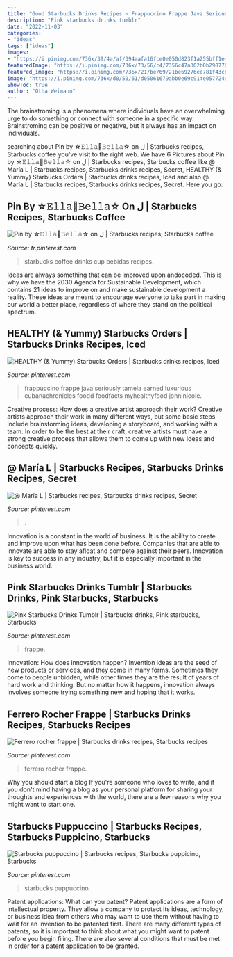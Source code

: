 ```yaml
---
title: "Good Starbucks Drinks Recipes ~ Frappuccino Frappe Java Seriously Tamela Earned Luxurious Cubanachronicles Foodd Foodfacts Myhealthyfood Jonninicole"
description: "Pink starbucks drinks tumblr"
date: "2022-11-03"
categories:
- "ideas"
tags: ["ideas"]
images:
- "https://i.pinimg.com/736x/39/4a/af/394aafa16fce0e050d823f1a255bff1e--starbucks-drinks-starbucks-coffee.jpg"
featuredImage: "https://i.pinimg.com/736x/73/56/c4/7356c47a302b0b2987702a29bf67e76e.jpg"
featured_image: "https://i.pinimg.com/736x/21/be/69/21be69276ee781f43c829e6d0777235e.jpg"
image: "https://i.pinimg.com/736x/d0/50/61/d05061679abb0e69c914e0577249049e.jpg"
ShowToc: true
author: "Otha Weimann"
---
```



The brainstroming is a phenomena where individuals have an overwhelming urge to do something or connect with someone in a specific way. Brainstroming can be positive or negative, but it always has an impact on individuals.

	

		
searching about Pin by ☆𝙴𝚕𝚕𝚊🦋𝙱𝚎𝚕𝚕𝚊☆ on ل | Starbucks recipes, Starbucks coffee you've visit to the right web. We have 6 Pictures about Pin by ☆𝙴𝚕𝚕𝚊🦋𝙱𝚎𝚕𝚕𝚊☆ on ل | Starbucks recipes, Starbucks coffee like @ María L | Starbucks recipes, Starbucks drinks recipes, Secret, HEALTHY (&amp; Yummy) Starbucks Orders | Starbucks drinks recipes, Iced and also @ María L | Starbucks recipes, Starbucks drinks recipes, Secret. Here you go:
		
    
## Pin By ☆𝙴𝚕𝚕𝚊🦋𝙱𝚎𝚕𝚕𝚊☆ On ل | Starbucks Recipes, Starbucks Coffee

<img loading=lazy src="https://i.pinimg.com/736x/21/be/69/21be69276ee781f43c829e6d0777235e.jpg" onerror="this.onerror=null;this.src='https://tse4.mm.bing.net/th?id=OIP.J9geSLmcAwlyim3aQrjX9gHaNK&amp;pid=15.1';" alt="Pin by ☆𝙴𝚕𝚕𝚊🦋𝙱𝚎𝚕𝚕𝚊☆ on ل | Starbucks recipes, Starbucks coffee">

_Source: tr.pinterest.com_

>starbucks coffee drinks cup bebidas recipes. 

	

Ideas are always something that can be improved upon andocoded. This is why we have the 2030 Agenda for Sustainable Development, which contains 21 ideas to improve on and make sustainable development a reality. These ideas are meant to encourage everyone to take part in making our world a better place, regardless of where they stand on the political spectrum.

    
## HEALTHY (&amp; Yummy) Starbucks Orders | Starbucks Drinks Recipes, Iced

<img loading=lazy src="https://i.pinimg.com/736x/53/20/40/5320401a2cdd3c74924a1d8a1f14ab49.jpg" onerror="this.onerror=null;this.src='https://tse2.mm.bing.net/th?id=OIP.k3iOgqAAhRRya9faepbBpQHaNK&amp;pid=15.1';" alt="HEALTHY (&amp; Yummy) Starbucks Orders | Starbucks drinks recipes, Iced">

_Source: pinterest.com_

>frappuccino frappe java seriously tamela earned luxurious cubanachronicles foodd foodfacts myhealthyfood jonninicole. 

	

Creative process: How does a creative artist approach their work?
Creative artists approach their work in many different ways, but some basic steps include brainstorming ideas, developing a storyboard, and working with a team. In order to be the best at their craft, creative artists must have a strong creative process that allows them to come up with new ideas and concepts quickly.

    
## @ María L | Starbucks Recipes, Starbucks Drinks Recipes, Secret

<img loading=lazy src="https://i.pinimg.com/736x/8a/7d/66/8a7d66b9a408f0699252576512008f30.jpg" onerror="this.onerror=null;this.src='https://tse4.mm.bing.net/th?id=OIP.fvRT5zv8spuN5tKCs40kFgHaNK&amp;pid=15.1';" alt="@ María L | Starbucks recipes, Starbucks drinks recipes, Secret">

_Source: pinterest.com_

>. 

	

Innovation is a constant in the world of business. It is the ability to create and improve upon what has been done before. Companies that are able to innovate are able to stay afloat and compete against their peers. Innovation is key to success in any industry, but it is especially important in the business world.

    
## Pink Starbucks Drinks Tumblr | Starbucks Drinks, Pink Starbucks, Starbucks

<img loading=lazy src="https://i.pinimg.com/736x/39/4a/af/394aafa16fce0e050d823f1a255bff1e--starbucks-drinks-starbucks-coffee.jpg" onerror="this.onerror=null;this.src='https://tse2.mm.bing.net/th?id=OIP.52WbxaZ0WaOJx55VWNxMaAHaJ3&amp;pid=15.1';" alt="Pink Starbucks Drinks Tumblr | Starbucks drinks, Pink starbucks, Starbucks">

_Source: pinterest.com_

>frappe. 

	

Innovation: How does innovation happen?
Invention ideas are the seed of new products or services, and they come in many forms. Sometimes they come to people unbidden, while other times they are the result of years of hard work and thinking. But no matter how it happens, innovation always involves someone trying something new and hoping that it works.

    
## Ferrero Rocher Frappe | Starbucks Drinks Recipes, Starbucks Recipes

<img loading=lazy src="https://i.pinimg.com/736x/d0/50/61/d05061679abb0e69c914e0577249049e.jpg" onerror="this.onerror=null;this.src='https://tse4.mm.bing.net/th?id=OIP.ZdBs_pEi1f1d4eLZZbwEhQHaNL&amp;pid=15.1';" alt="Ferrero rocher frappe | Starbucks drinks recipes, Starbucks recipes">

_Source: pinterest.com_

>ferrero rocher frappe. 

	

Why you should start a blog
If you're someone who loves to write, and if you don't mind having a blog as your personal platform for sharing your thoughts and experiences with the world, there are a few reasons why you might want to start one.

    
## Starbucks Puppuccino | Starbucks Recipes, Starbucks Puppicino, Starbucks

<img loading=lazy src="https://i.pinimg.com/736x/73/56/c4/7356c47a302b0b2987702a29bf67e76e.jpg" onerror="this.onerror=null;this.src='https://tse2.mm.bing.net/th?id=OIP.ebdAhCUkuaDBY601AzGcNgHaJ3&amp;pid=15.1';" alt="Starbucks puppuccino | Starbucks recipes, Starbucks puppicino, Starbucks">

_Source: pinterest.com_

>starbucks puppuccino. 

	

Patent applications: What can you patent?
Patent applications are a form of intellectual property. They allow a company to protect its ideas, technology, or business idea from others who may want to use them without having to wait for an invention to be patented first. There are many different types of patents, so it is important to think about what you might want to patent before you begin filing. There are also several conditions that must be met in order for a patent application to be granted.

